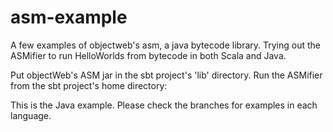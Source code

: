 asm-example
===========

A few examples of objectweb's asm, a java bytecode library. Trying out the ASMifier to run HelloWorlds from bytecode in both Scala and Java.


Put objectWeb's ASM jar in the sbt project's 'lib' directory.
Run the ASMifier from the sbt project's home directory: 


This is the Java example.  Please check the branches for examples in each language.
